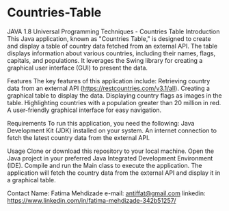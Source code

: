 # Countries-Table
JAVA 1.8 Universal Programming Techniques - Countries Table 
Introduction
This Java application, known as "Countries Table," is designed to create and display a table of country data fetched from an external API. The table displays information about various countries, including their names, flags, capitals, and populations. It leverages the Swing library for creating a graphical user interface (GUI) to present the data.

Features
The key features of this application include:
Retrieving country data from an external API (https://restcountries.com/v3.1/all).
Creating a graphical table to display the data.
Displaying country flags as images in the table.
Highlighting countries with a population greater than 20 million in red.
A user-friendly graphical interface for easy navigation.


Requirements
To run this application, you need the following:
Java Development Kit (JDK) installed on your system.
An internet connection to fetch the latest country data from the external API.

Usage
Clone or download this repository to your local machine.
Open the Java project in your preferred Java Integrated Development Environment (IDE).
Compile and run the Main class to execute the application.
The application will fetch the country data from the external API and display it in a graphical table.

Contact
Name: Fatima Mehdizade
e-mail: antiffat@gmail.com
linkedin: https://www.linkedin.com/in/fatima-mehdizade-342b51257/

